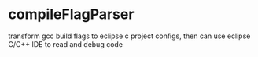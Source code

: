 # compileFlagParser
transform gcc build flags to eclipse c project configs, then can use eclipse C/C++ IDE to read and debug code
